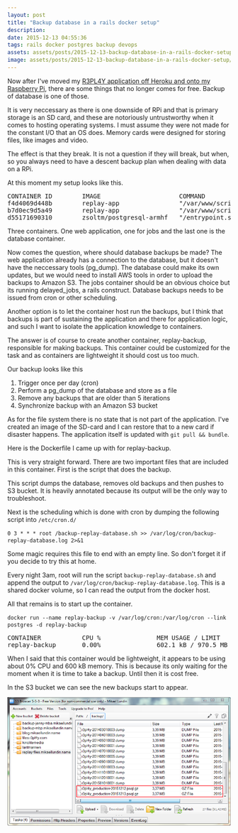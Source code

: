 ```yaml
---
layout: post
title: "Backup database in a rails docker setup"
description: 
date: 2015-12-13 04:55:36
tags: rails docker postgres backup devops 
assets: assets/posts/2015-12-13-backup-database-in-a-rails-docker-setup
image: assets/posts/2015-12-13-backup-database-in-a-rails-docker-setup/title.jpg
---
```


Now after I've moved my [R3PL4Y application off Heroku and onto my Raspberry Pi](/2015/12/11/deploying-legacy-rails-application-on-raspberry-pi-2-with-docker.html), there are some things that no longer comes for free. Backup of database is one of those.

It is very neccessary as there is one downside of RPi and that is primary storage is an SD card, and these are notoriously untrustworthy when it comes to hosting operating systems. I must assume they were not made for the constant I/O that an OS does. Memory cards were designed for storing files, like images and video.

The effect is that they break. It is not a question if they will break, but when, so you always need to have a descent backup plan when dealing with data on a RPi.

At this moment my setup looks like this.

<pre>
CONTAINER ID        IMAGE                     COMMAND                  CREATED             STATUS              PORTS                  NAMES
f4d4069d448b        replay-app                "/var/www/script/dela"   2 days ago          Up 2 days           3000/tcp               replay-jobs
b7d0ec9d5a49        replay-app                "/var/www/script/rail"   3 days ago          Up 3 days           0.0.0.0:80->3000/tcp   replay-app
d55171690310        zsoltm/postgresql-armhf   "/entrypoint.sh postg"   8 days ago          Up 8 days           5432/tcp               postgres
</pre>

Three containers. One web application, one for jobs and the last one is the database container.

Now comes the question, where should database backups be made? The web application already has a connection to the database, but it doesn't have the neccessary tools (pg_dump). The database could make its own updates, but we would need to install AWS tools in order to upload the backups to Amazon S3. The jobs container should be an obvious choice but its running delayed_jobs, a rails construct. Database backups needs to be issued from cron or other scheduling.

Another option is to let the container host run the backups, but I think that backups is part of sustaining the application and there for application logic, and such I want to isolate the application knowledge to containers.

The answer is of course to create another container, replay-backup, responsible for making backups. This container could be customized for the task and as containers are lightweight it should cost us too much.

Our backup looks like this

1. Trigger once per day (cron)
2. Perform a pg_dump of the database and store as a file
3. Remove any backups that are older than 5 iterations
4. Synchronize backup with an Amazon S3 bucket

As for the file system there is no state that is not part of the application. I've created an image of the SD-card and I can restore that to a new card if disaster happens. The application itself is updated with `git pull && bundle`.

Here is the Dockerfile I came up with for replay-backup.

<script src="https://gist.github.com/miklund/0d94b4a9c772a94c4e7b.js?file=Dockerfile"></script>

This is very straight forward. There are two important files that are included in this container. First is the script that does the backup.

<script src="https://gist.github.com/miklund/0d94b4a9c772a94c4e7b.js?file=backup-replay-database.sh"></script>

This script dumps the database, removes old backups and then pushes to S3 bucket. It is heavily annotated because its output will be the only way to troubleshoot.

Next is the scheduling which is done with cron by dumping the following script into `/etc/cron.d/`

```shell
0 3 * * * root /backup-replay-database.sh >> /var/log/cron/backup-replay-database.log 2>&1
```

Some magic requires this file to end with an empty line. So don't forget it if you decide to try this at home.

Every night 3am, root will run the script `backup-replay-database.sh` and append the output to `/var/log/cron/backup-replay-database.log`. This is a shared docker volume, so I can read the output from the docker host.

All that remains is to start up the container.

```shell
docker run --name replay-backup -v /var/log/cron:/var/log/cron --link postgres -d replay-backup
```

<pre>
CONTAINER           CPU %               MEM USAGE / LIMIT     MEM %               NET I/O             BLOCK I/O
replay-backup       0.00%               602.1 kB / 970.5 MB   0.06%               1.406 kB / 648 B    401.4 kB / 0 B
</pre>

When I said that this container would be lightweight, it appears to be using about 0% CPU and 600 kB memory. This is because its only waiting for the moment when it is time to take a backup. Until then it is cost free.

In the S3 bucket we can see the new backups start to appear.

![Amazon S3 Bucket](/assets/posts/2015-12-13-backup-database-in-a-rails-docker-setup/index.png)
